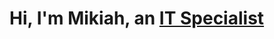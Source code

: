 <h1>Hi, I'm Mikiah, an <a href=https://www.linkedin.com/in/mikiah-carnes-7136391a1/>IT Specialist</a></h1>
